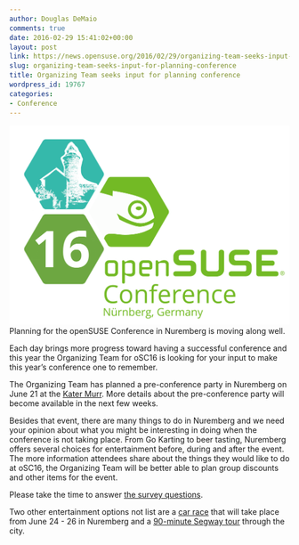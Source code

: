 ```yaml
---
author: Douglas DeMaio
comments: true
date: 2016-02-29 15:41:02+00:00
layout: post
link: https://news.opensuse.org/2016/02/29/organizing-team-seeks-input-for-planning-conference/
slug: organizing-team-seeks-input-for-planning-conference
title: Organizing Team seeks input for planning conference
wordpress_id: 19767
categories:
- Conference
---
```


![oscfinal](/wp-content/uploads/2016/02/oscfinal-1.png)Planning for the openSUSE Conference in Nuremberg is moving along well.

Each day brings more progress toward having a successful conference and this year the Organizing Team for oSC16 is looking for your input to make this year’s conference one to remember.

The Organizing Team has planned a pre-conference party in Nuremberg on June 21 at the [Kater Murr](//kater-murr.com/). More details about the pre-conference party will become available in the next few weeks.

Besides that event, there are many things to do in Nuremberg and we need your opinion about what you might be interesting in doing when the conference is not taking place. From Go Karting to beer tasting, Nuremberg offers several choices for entertainment before, during and after the event. The more information attendees share about the things they would like to do at oSC16, the Organizing Team will be better able to plan group discounts and other items for the event.

Please take the time to answer [the survey questions](//svy.mk/21w9pS9).

Two other entertainment options not list are a [car race](//bit.ly/24x77B9) that will take place from June 24 - 26 in Nuremberg and a [90-minute Segway tour](//bit.ly/1QGJuf9) through the city.
